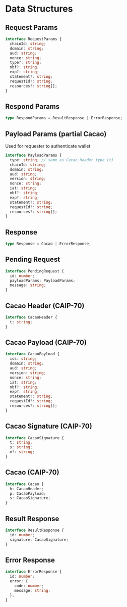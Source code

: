 # Data Structures

## Request Params

```typescript
interface RequestParams {
  chainId: string;
  domain: string;
  aud: string;
  nonce: string;
  type?: string;
  nbf?: string;
  exp?: string;
  statement?: string;
  requestId?: string;
  resources?: string[];
}
```
## Respond Params

```typescript
type RespondParams = ResultResponse | ErrorResponse;
```

## Payload Params (partial Cacao)

Used for requester to authenticate wallet

```typescript
interface PayloadParams {
  type: string; // same as Cacao Header type (t)
  chainId: string;
  domain: string;
  aud: string;
  version: string;
  nonce: string;
  iat: string;
  nbf?: string;
  exp?: string;
  statement?: string;
  requestId?: string;
  resources?: string[];
}
```

## Response

```typescript
type Response = Cacao | ErrorResponse;
```

## Pending Request

```typescript
interface PendingRequest {
  id: number;
  payloadParams: PayloadParams;
  message: string;
}
```

## Cacao Header (CAIP-70)

```typescript
interface CacaoHeader {
  t: string;
}
```

## Cacao Payload (CAIP-70)

```typescript
interface CacaoPayload {
  iss: string;
  domain: string;
  aud: string;
  version: string;
  nonce: string;
  iat: string;
  nbf?: string;
  exp?: string;
  statement?: string;
  requestId?: string;
  resources?: string[];
}
```

## Cacao Signature (CAIP-70)

```typescript
interface CacaoSignature {
  t: string;
  s: string;
  m?: string;
}
```

## Cacao (CAIP-70)

```typescript
interface Cacao {
  h: CacaoHeader;
  p: CacaoPayload;
  s: CacaoSignature;
}
```

## Result Response

```typescript
interface ResultResponse {
  id: number;
  signature: CacaoSignature;
}
```

## Error Response

```typescript
interface ErrorResponse {
  id: number;
  error: {
    code: number;
    message: string;
  };
}
```
